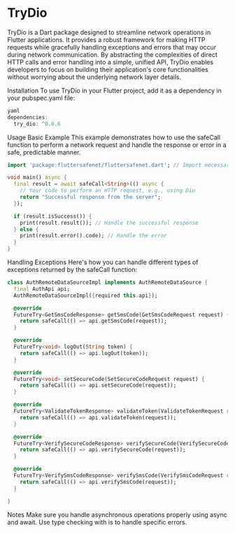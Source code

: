 # TryDio
TryDio is a Dart package designed to streamline network operations in Flutter applications. It provides a robust framework for making HTTP requests while gracefully handling exceptions and errors that may occur during network communication. By abstracting the complexities of direct HTTP calls and error handling into a simple, unified API, TryDio enables developers to focus on building their application's core functionalities without worrying about the underlying network layer details.

Installation
To use TryDio in your Flutter project, add it as a dependency in your pubspec.yaml file:

``` dart
yaml
dependencies:
  try_dio: ^0.0.6
```
Usage
Basic Example
This example demonstrates how to use the safeCall function to perform a network request and handle the response or error in a safe, predictable manner.

```dart
import 'package:fluttersafenet/fluttersafenet.dart'; // Import necessary modules

void main() async {
  final result = await safeCall<String>(() async {
    // Your code to perform an HTTP request, e.g., using Dio
    return "Successful response from the server";
  });

  if (result.isSuccess()) {
    print(result.result()); // Handle the successful response
  } else {
    print(result.error().code); // Handle the error
  }
}
```
Handling Exceptions
Here's how you can handle different types of exceptions returned by the safeCall function:

```dart
class AuthRemoteDataSourceImpl implements AuthRemoteDataSource {
  final AuthApi api;
  AuthRemoteDataSourceImpl({required this.api});

  @override
  FutureTry<GetSmsCodeResponse> getSmsCode(GetSmsCodeRequest request) {
    return safeCall(() => api.getSmsCode(request));
  }

  @override
  FutureTry<void> logOut(String token) {
    return safeCall(() => api.logOut(token));
  }

  @override
  FutureTry<void> setSecureCode(SetSecureCodeRequest request) {
    return safeCall(() => api.setSecureCode(request));
  }

  @override
  FutureTry<ValidateTokenResponse> validateToken(ValidateTokenRequest request) {
    return safeCall(() => api.validateToken(request));
  }

  @override
  FutureTry<VerifySecureCodeResponse> verifySecureCode(VerifySecureCodeRequest request) {
    return safeCall(() => api.verifySecureCode(request));
  }

  @override
  FutureTry<VerifySmsCodeResponse> verifySmsCode(VerifySmsCodeRequest request) {
    return safeCall(() => api.verifySmsCode(request));
  }

}
```
Notes
Make sure you handle asynchronous operations properly using async and await.
Use type checking with is to handle specific errors.
